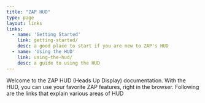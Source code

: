 ```yaml
---
title: "ZAP HUD"
type: page
layout: links
links:
  - name: 'Getting Started'
    link: getting-started/
    desc: a good place to start if you are new to ZAP's HUD
  - name: 'Using the HUD'
    link: using-the-hud/
    desc: a guide to using the HUD
---
```


Welcome to the ZAP HUD (Heads Up Display) documentation. With the HUD, you can use your favorite ZAP features, right in the browser. Following are the links that explain various areas of HUD


